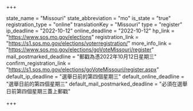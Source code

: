 +++

state_name = "Missouri"
state_abbreviation = "mo"
is_state = "true"
registration_type = "online"
translationKey = "Missouri"
type = "register"
ip_deadline = "2022-10-12"
online_deadline = "2022-10-12"
hp_link = "https://www.sos.mo.gov/elections"
registration_link = "https://s1.sos.mo.gov/elections/voterregistration/"
more_info_link = "https://www.sos.mo.gov/elections/goVoteMissouri/register"
mail_postmarked_deadline = "郵戳為憑2022年10月12日星期三"
confirm_registration_link = "https://s1.sos.mo.gov/elections/goVoteMissouri/register.aspx"
default_ip_deadline = "選舉日前的第四個星期三"
default_online_deadline = "選舉日前的第四個星期三"
default_mail_postmarked_deadline = "必須在選舉日前第四個星期三蓋上郵戳"

+++